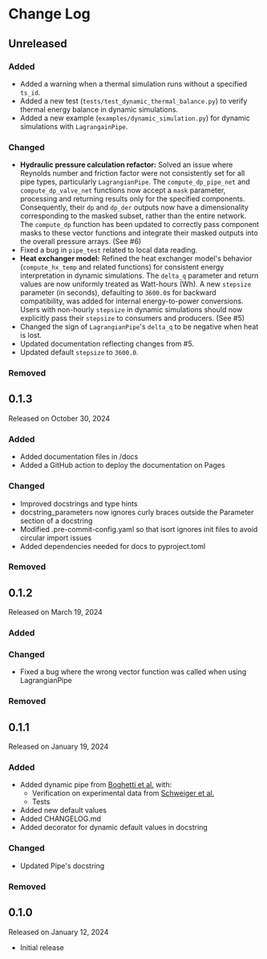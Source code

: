 # Change Log

## Unreleased

### Added

* Added a warning when a thermal simulation runs without a specified `ts_id`.
* Added a new test (`tests/test_dynamic_thermal_balance.py`) to verify thermal energy balance in dynamic simulations.
* Added a new example (`examples/dynamic_simulation.py`) for dynamic simulations with `LagrangainPipe`.

### Changed

* **Hydraulic pressure calculation refactor:** Solved an issue where Reynolds number and friction factor were not consistently set for all pipe types, particularly `LagrangianPipe`. The `compute_dp_pipe_net` and `compute_dp_valve_net` functions now accept a `mask` parameter, processing and returning results only for the specified components. Consequently, their `dp` and `dp_der` outputs now have a dimensionality corresponding to the masked subset, rather than the entire network. The `compute_dp` function has been updated to correctly pass component masks to these vector functions and integrate their masked outputs into the overall pressure arrays. (See #6)
* Fixed a bug in `pipe_test` related to local data reading.
* **Heat exchanger model:** Refined the heat exchanger model's behavior (`compute_hx_temp` and related functions) for consistent energy interpretation in dynamic simulations. The `delta_q` parameter and return values are now uniformly treated as Watt-hours (Wh). A new `stepsize` parameter (in seconds), defaulting to `3600.0`s for backward compatibility, was added for internal energy-to-power conversions. Users with non-hourly `stepsize` in dynamic simulations should now explicitly pass their `stepsize` to consumers and producers. (See #5)
* Changed the sign of `LagrangianPipe`'s `delta_q` to be negative when heat is lost.
* Updated documentation reflecting changes from #5.
* Updated default `stepsize` to `3600.0`.

### Removed


## 0.1.3

Released on October 30, 2024

### Added

* Added documentation files in /docs
* Added a GitHub action to deploy the documentation on Pages

### Changed

* Improved docstrings and type hints
* docstring_parameters now ignores curly braces outside the Parameter section of a docstring
* Modified .pre-commit-config.yaml so that isort ignores init files to avoid circular import issues 
* Added dependencies needed for docs to pyproject.toml 

### Removed


## 0.1.2

Released on March 19, 2024

### Added

### Changed

* Fixed a bug where the wrong vector function was called when using LagrangianPipe

### Removed


## 0.1.1

Released on January 19, 2024

### Added

* Added dynamic pipe from [Boghetti et al.](https://doi.org/10.1016/j.energy.2023.130169) with:
	- Verification on experimental data from [Schweiger et al.](https://doi.org/10.1016/j.energy.2018.08.193)
	- Tests
* Added new default values
* Added CHANGELOG.md
* Added decorator for dynamic default values in docstring

### Changed

* Updated Pipe's docstring

### Removed


## 0.1.0

Released on January 12, 2024

* Initial release
